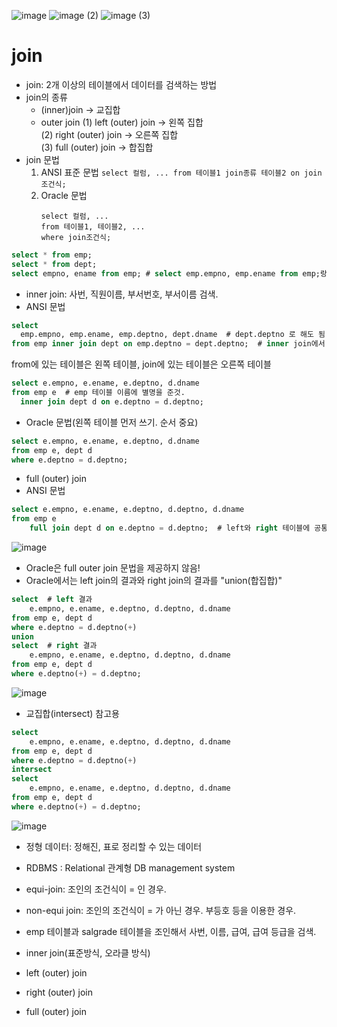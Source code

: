 ![image](https://github.com/user-attachments/assets/56ad8637-4694-4c0a-ae8e-b22fc6d0e1b5)
![image (2)](https://github.com/user-attachments/assets/6b0ff48a-d3c9-479b-bccc-35721b6ba40d)
![image (3)](https://github.com/user-attachments/assets/73a49a10-ee24-4e23-8656-bbe6978879d7)
<br>
# join
- join: 2개 이상의 테이블에서 데이터를 검색하는 방법
- join의 종류
  - (inner)join -> 교집합
  - outer join
    (1) left (outer) join -> 왼쪽 집합 <br>
    (2) right (outer) join -> 오른쪽 집합 <br>
    (3)  full (outer) join -> 합집합 <br>
- join 문법<br>
    1. ANSI 표준 문법
      ```
      select 컬럼, ...
      from 테이블1 join종류 테이블2 on join조건식;
      ```
    2. Oracle 문법
       ```
       select 컬럼, ...
       from 테이블1, 테이블2, ...
       where join조건식;
       ```
```sql
select * from emp;
select * from dept;
select empno, ename from emp; # select emp.empno, emp.ename from emp;랑 같음
```
- inner join: 사번, 직원이름, 부서번호, 부서이름 검색.
- ANSI 문법
```sql
select
  emp.empno, emp.ename, emp.deptno, dept.dname  # dept.deptno 로 해도 됨
from emp inner join dept on emp.deptno = dept.deptno;  # inner join에서 inner는 생략 가능
```
from에 있는 테이블은 왼쪽 테이블, join에 있는 테이블은 오른쪽 테이블
```sql
select e.empno, e.ename, e.deptno, d.dname
from emp e  # emp 테이블 이름에 별명을 준것.
  inner join dept d on e.deptno = d.deptno;
```
- Oracle 문법(왼쪽 테이블 먼저 쓰기. 순서 중요)
```sql
select e.empno, e.ename, e.deptno, d.dname
from emp e, dept d
where e.deptno = d.deptno;
```
- full (outer) join
- ANSI 문법
```sql
select e.empno, e.ename, e.deptno, d.deptno, d.dname
from emp e
    full join dept d on e.deptno = d.deptno;  # left와 right 테이블에 공통 + left에만 있는 것 + right에만 있는 것
```
![image](https://github.com/user-attachments/assets/bcad9ce6-5c95-4d49-af31-4390b1ede721)

- Oracle은 full outer join 문법을 제공하지 않음!
- Oracle에서는 left join의 결과와 right join의 결과를 "union(합집합)"
```sql
select  # left 결과
    e.empno, e.ename, e.deptno, d.deptno, d.dname
from emp e, dept d
where e.deptno = d.deptno(+)
union
select  # right 결과
    e.empno, e.ename, e.deptno, d.deptno, d.dname
from emp e, dept d
where e.deptno(+) = d.deptno;
```
![image](https://github.com/user-attachments/assets/26e940c2-c9f3-4cd9-8fd2-de0ec2796d86)

- 교집합(intersect) 참고용
```sql
select
    e.empno, e.ename, e.deptno, d.deptno, d.dname
from emp e, dept d
where e.deptno = d.deptno(+)
intersect
select
    e.empno, e.ename, e.deptno, d.deptno, d.dname
from emp e, dept d
where e.deptno(+) = d.deptno;
```
![image](https://github.com/user-attachments/assets/573b175d-0b36-4d7b-b029-d36bca11a5b7)

- 정형 데이터: 정해진, 표로 정리할 수 있는 데이터
- RDBMS : Relational 관계형 DB management system

- equi-join: 조인의 조건식이 = 인 경우.
- non-equi join: 조인의 조건식이 = 가 아닌 경우. 부등호 등을 이용한 경우.

- emp 테이블과 salgrade 테이블을 조인해서 사번, 이름, 급여, 급여 등급을 검색.
- inner join(표준방식, 오라클 방식)
- left (outer) join
- right (outer) join
- full (outer) join

```sql

```
